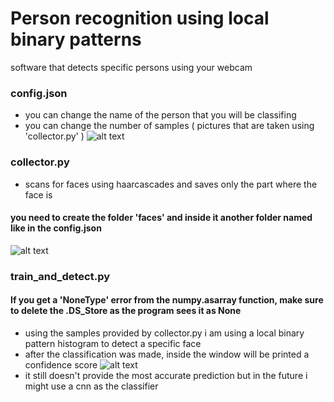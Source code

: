 # Person recognition using local binary patterns
software that detects specific persons using your webcam
### config.json
- you can change the name of the person that you will be classifing
- you can change the number of samples ( pictures that are taken using 'collector.py' )
![alt text](https://i.imgur.com/plzNorq.jpg)
### collector.py
- scans for faces using haarcascades and saves only the part where the face is
#### you need to create the folder 'faces' and inside it another folder named like in the config.json
![alt text](https://i.imgur.com/3RItlip.jpg)
### train_and_detect.py
#### If you get a 'NoneType' error from the numpy.asarray function, make sure to delete the .DS_Store as the program sees it as None
- using the samples provided by collector.py i am using a local binary pattern histogram to detect a specific face
- after the classification was made, inside the window will be printed a confidence score
![alt text](https://i.imgur.com/C2VbVLy.jpg)
- it still doesn't provide the most accurate prediction but in the future i might use a cnn as the classifier

